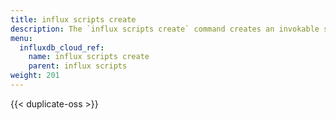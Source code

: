 ```yaml
---
title: influx scripts create
description: The `influx scripts create` command creates an invokable script in InfluxDB.
menu:
  influxdb_cloud_ref:
    name: influx scripts create
    parent: influx scripts
weight: 201
---
```


{{< duplicate-oss >}}
